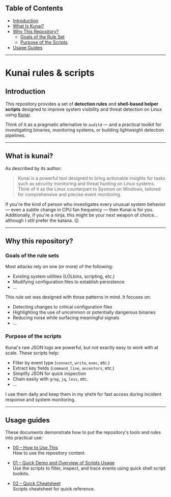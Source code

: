 ## Table of Contents

- [Introduction](#introduction)
- [What Is Kunai?](#what-is-kunai)
- [Why This Repository?](#why-this-repository)
  - [Goals of the Rule Set](#goals-of-the-rule-set)
  - [Purpose of the Scripts](#purpose-of-the-scripts)
- [Usage Guides](#usage-guides)

---

# Kunai rules & scripts

## Introduction

This repository provides a set of **detection rules** and **shell-based helper scripts** designed to improve system visibility and threat detection on Linux using [Kunai](https://github.com/kunai-project/kunai).

Think of it as a pragmatic alternative to `auditd` — and a practical toolkit for investigating binaries, monitoring systems, or building lightweight detection pipelines.

---

## What is kunai?

As described by its author:

> Kunai is a powerful tool designed to bring actionable insights for tasks such as security monitoring and threat hunting on Linux systems. Think of it as the Linux counterpart to Sysmon on Windows, tailored for comprehensive and precise event monitoring.

If you're the kind of person who investigates every unusual system behavior — even a subtle change in CPU fan frequency — then Kunai is for you.  
Additionally, if you're a ninja, this might be your next weapon of choice... although I still prefer the katana. 😉

---

## Why this repository?

### Goals of the rule sets

Most attacks rely on one (or more) of the following:
- Existing system utilities (LOLbins, scripting, etc.)
- Modifying configuration files to establish persistence
- ...

This rule set was designed with those patterns in mind. It focuses on:
- Detecting changes to critical configuration files
- Highlighting the use of uncommon or potentially dangerous binaries
- Reducing noise while surfacing meaningful signals
- ...

### Purpose of the scripts

Kunai's raw JSON logs are powerful, but not exactly easy to work with at scale. These scripts help:
- Filter by event type (`connect`, `write`, `exec`, etc.)
- Extract key fields (`command_line`, `ancestors`, etc.)
- Simplify JSON for quick inspection
- Chain easily with `grep`, `jq`, `less`, etc.
- ...

I use them daily and keep them in my `$PATH` for fast access during incident response and system monitoring.

---

## Usage guides

These documents demonstrate how to put the repository's tools and rules into practical use:

- [00 – How to Use This](./00_HOWTOUSE.md)  
  How to use the repository content.

- [01 – Quick Demo and Overview of Scripts Usage](./01_QUICK_DEMO.md)  
  Use the scripts to filter, inspect, and trace events using quick shell script toolkits.

- [02 – Quick Cheatsheet](./02_SCRIPTS_CHEATSHEET.md)  
  Scripts cheatsheet for quick reference.
